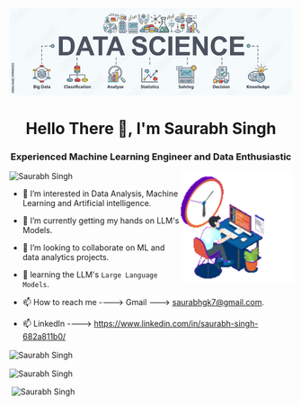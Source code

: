  ![logo](https://github.com/Saurabh7Goku/Saurabh7Goku/blob/main/banner.jpg)
<h1 align="center">Hello There 👋, I'm Saurabh Singh</h1>
<h3 align="center">Experienced Machine Learning Engineer and Data Enthusiastic</h3>
<img align="right" alt="Coding" width="200" src="https://github.com/Saurabh7Goku/Saurabh7Goku/blob/main/Animation%20-%201698584234529.gif">

<p align="left"> <img src="https://komarev.com/ghpvc/?username=Saurabh7Goku&label=Profile%20views&color=0e75b6&style=flat" alt="Saurabh Singh" /> </p>

- 👀 I’m interested in Data Analysis, Machine Learning and Artificial intelligence.

- 🌱 I’m currently getting my hands on LLM's Models. 

- 💞️ I’m looking to collaborate on ML and data analytics projects.

- 👀 learning the  LLM's `Large Language Models`.

- 📫 How to reach me ----> Gmail ---> saurabhgk7@gmail.com.             

- 📫 LinkedIn ----> https://www.linkedin.com/in/saurabh-singh-682a811b0/

<div class="container">
    <p><img align="center" src="https://github-readme-stats.vercel.app/api/top-langs?username=Saurabh7Goku&show_icons=true&locale=en&layout=compact" alt="Saurabh Singh" style="width: 400px; height: 350px;" /></p>
    <p><img align="center" src="https://github-readme-streak-stats.herokuapp.com/?user=Saurabh7Goku&show_icons=true&locale=en&layout=compact" alt="Saurabh Singh" style="width: 600px; height: 550px;" /></p>
    <p>&nbsp;<img align="center" src="https://github-readme-stats.vercel.app/api?username=Saurabh7Goku&show_icons=true&locale=en&layout=compact" alt="Saurabh Singh" style="width: 600px; height: 550px;" /></p>
</div>



<!---
Saurabh7Goku/Saurabh7Goku is a ✨ special ✨ repository because its `README.md` (this file) appears on your GitHub profile.
You can click the Preview link to take a look at your changes.
--->
